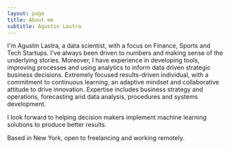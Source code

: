 ```yaml
---
layout: page
title: About me
subtitle: Agustin Lastra
---
```

I'm Agustin Lastra, a data scientist, with a focus on Finance, Sports and Tech Startups. I've always been driven to numbers and making
sense of the underlying stories. Moreover, I have experience in developing tools, improving processes and using analytics to inform data
driven strategic business decisions. Extremely focused results-driven individual, with a commitment to continuous learning, an adaptive
mindset and collaborative attitude to drive innovation. Expertise includes business strategy and operations, forecasting and data
analysis, procedures and systems development.

I look forward to helping decision makers implement machine learning solutions to produce better results.

Based in New York, open to freelancing and working remotely.
